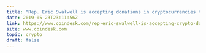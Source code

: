 ```yaml
---
title: "Rep. Eric Swalwell is accepting donations in cryptocurrencies to support his bid for the U.S. presidency in 2020"
date: 2019-05-23T23:11:56Z
link: https://www.coindesk.com/rep-eric-swalwell-is-accepting-crypto-donations-in-bid-for-us-presidency?utm_medium=RSS&utm_source=hune
site: www.coindesk.com
topic: crypto
draft: false
---
```

